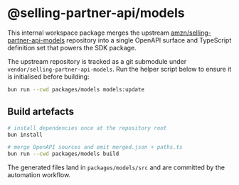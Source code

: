 # @selling-partner-api/models

This internal workspace package merges the upstream [amzn/selling-partner-api-models](https://github.com/amzn/selling-partner-api-models) repository into a single OpenAPI surface and TypeScript definition set that powers the SDK package.

The upstream repository is tracked as a git submodule under `vendor/selling-partner-api-models`. Run the helper script below to ensure it is initialised before building:

```bash
bun run --cwd packages/models models:update
```

## Build artefacts

```bash
# install dependencies once at the repository root
bun install

# merge OpenAPI sources and emit merged.json + paths.ts
bun run --cwd packages/models build
```

The generated files land in `packages/models/src` and are committed by the automation workflow.
